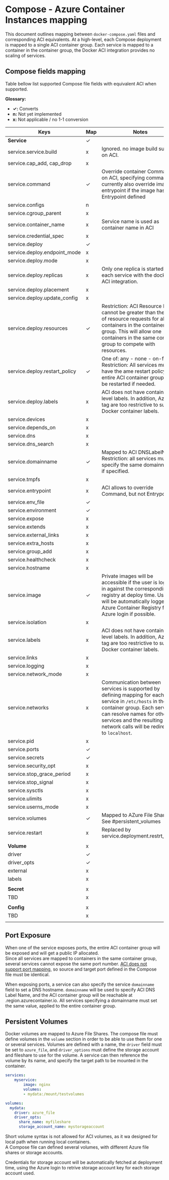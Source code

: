 # Compose - Azure Container Instances mapping

This document outlines mapping between `docker-compose.yaml` files and corresponding ACI equivalents.
At a high-level, each Compose deployment is mapped to a single ACI container group. 
Each service is mapped to a container in the container group, the Docker ACI integration provides no scaling of services. 

## Compose fields mapping

Table bellow list supported Compose file fields with equivalent ACI when supported.

__Glossary:__

- __✓:__ Converts
- __n:__ Not yet implemented
- __x:__ Not applicable / no 1-1 conversion

| Keys                           | Map|  Notes                                                       |
|--------------------------------|----|--------------------------------------------------------------|
| __Service__                    | ✓  |                                                              |
| service.service.build          | x  |  Ignored. no image build support on ACI.                              |
| service.cap_add, cap_drop      | x  |                                                              |
| service.command                | ✓  |  Override container Command. on ACI, specifying command will currently also override image entrypoint if the image has an Entrypoint defined |
| service.configs                | n  |                                                              |
| service.cgroup_parent          | x  |  
| service.container_name         | x  |  Service name is used as container name in ACI               |
| service.credential_spec        | x  |                                                              |
| service.deploy                 | ✓  |                                                              |
| service.deploy.endpoint_mode   | x  |                                                              |
| service.deploy.mode            | x  |                                                              |
| service.deploy.replicas        | x  |  Only one replica is started for each service with the docker-ACI integration. | 
| service.deploy.placement       | x  |  
| service.deploy.update_config   | x  |  
| service.deploy.resources       | ✓  |  Restriction: ACI Resource limits cannot be greater than the sum of resource requests for all containers in the container group. This will allow one containers in the same container group to compete with resources. 
| service.deploy.restart_policy  | ✓  |  One of: any - none - on-failure. Restriction: All services must have the ame restart policy. The entire ACI container group will be restarted if needed. | 
| service.deploy.labels          | x  |  ACI does not have container-level labels. In addition, Azure tag are too restrictive to support Docker container labels.| 
| service.devices                | x  | 
| service.depends_on             | x  | 
| service.dns                    | x  | 
| service.dns_search             | x  | 
| service.domainname             | ✓  |  Mapped to ACI DNSLabelName. Restriction: all services must specify the same domainname, if specified.
| service.tmpfs                  | x  |  
| service.entrypoint             | x  |  ACI allows to override Command, but not Entrypoint. 
| service.env_file               | ✓  |  
| service.environment            | ✓  |  
| service.expose                 | x  |   
| service.extends                | x  |  
| service.external_links         | x  |  
| service.extra_hosts            | x  |  
| service.group_add              | x  |  
| service.healthcheck            | x  |  
| service.hostname               | x  |  
| service.image                  | ✓  |  Private images will be accessible if the user is logged in against the corresponding registry at deploy time. Users will be automatically logged in to Azure Container Registry from Azure login if possible.
| service.isolation              | x  |  
| service.labels                 | x  |  ACI does not have container-level labels. In addition, Azure tag are too restrictive to support Docker container labels.  |
| service.links                  | x  |  
| service.logging                | x  |  
| service.network_mode           | x  |  
| service.networks               | x  |  Communication between services is supported by defining mapping for each service in `/etc/hosts` in the container group. Each service can resolve names for other services and the resulting network calls will be redirected to `localhost`.
| service.pid                    | x  |  
| service.ports                  | ✓  |  
| service.secrets                | ✓  |    
| service.security_opt           | x  |  
| service.stop_grace_period      | x  |  
| service.stop_signal            | x  |  
| service.sysctls                | x  |  
| service.ulimits                | x  |  
| service.userns_mode            | x  |  
| service.volumes                | ✓  |  Mapped to AZure File Shares. See #persistent_volumes
| service.restart                | x  |  Replaced by service.deployment.restrt_policy                |
|                                |    |                                                              |
| __Volume__                     | x  |                                                              |
| driver                         | ✓  |                                                              |
| driver_opts                    | ✓  |                                                              |
| external                       | x  |                                                              |
| labels                         | x  |                                                              |
|                                |    |                                                              |
| __Secret__                     | x  |                                                              |
| TBD                            | x  |                                                              |
|                                |    |                                                              |
| __Config__                     | x  |                                                              |
| TBD                            | x  |                                                              |
|                                |    |                                                              |
              

## Port Exposure

When one of the service exposes ports, the entire ACI container group will be exposed and will get a public IP allocated.   
Since all services are mapped to containers in the same container group, several services cannot expose the same port number. 
[ACI does not support port mapping](https://feedback.azure.com/forums/602224-azure-container-instances/suggestions/34082284-support-for-port-mapping), so source and target port defined in the Compose file must be identical.

When exposing ports, a service can also specify the service `domainname` field to set a DNS hostname. `domainname` will be used to specify ACI DNS Label Name, and the ACI container group will be reachable at <domainname>.region.azurecontainer.io.
All services specifying a domainname must set the same value, applied to the entire container group. 

## Persistent Volumes

Docker volumes are mapped to Azure File Shares. The compose file must define volumes in the `volume` section in order to be able to use them for one or several services. 
Volumes are defined with a name, the `driver` field must be set to `azure_file`, and `driver_options` must define the storage account and fileshare to use for the volume. 
A service can then reference the volume by its name, and specify the target path to be mounted in the container.

```yaml
services:
    myservice:
        image: nginx
        volumes:
        - mydata:/mount/testvolumes

volumes:
  mydata:
    driver: azure_file
    driver_opts:
      share_name: myfileshare
      storage_account_name: mystorageaccount
```

Short volume syntax is not allowed for ACI volumes, as it wa designed for local path when running local containers.  
A Compose file can defined several volumes, with different Azure file shares or storage accounts.

Credentials for storage account will be automatically fetched at deployment time, using the Azure login to retrive storage account key for each storage account used. 